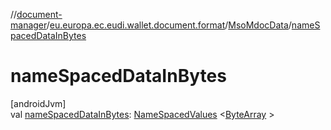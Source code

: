 //[document-manager](../../../index.md)/[eu.europa.ec.eudi.wallet.document.format](../index.md)/[MsoMdocData](index.md)/[nameSpacedDataInBytes](name-spaced-data-in-bytes.md)

# nameSpacedDataInBytes

[androidJvm]\
val [nameSpacedDataInBytes](name-spaced-data-in-bytes.md): [NameSpacedValues](../../eu.europa.ec.eudi.wallet.document/-name-spaced-values/index.md)
&lt;[ByteArray](https://kotlinlang.org/api/latest/jvm/stdlib/kotlin-stdlib/kotlin/-byte-array/index.html)
&gt;
